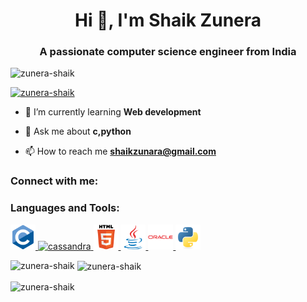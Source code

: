 
<h1 align="center">Hi 👋, I'm Shaik Zunera</h1>
<h3 align="center">A passionate computer science engineer from India</h3>

<p align="left"> <img src="https://komarev.com/ghpvc/?username=zunera-shaik&label=Profile%20views&color=0e75b6&style=flat" alt="zunera-shaik" /> </p>

<p align="left"> <a href="https://github.com/ryo-ma/github-profile-trophy"><img src="https://github-profile-trophy.vercel.app/?username=zunera-shaik" alt="zunera-shaik" /></a> </p>

- 🌱 I’m currently learning **Web development**

- 💬 Ask me about **c,python**

- 📫 How to reach me **shaikzunara@gmail.com**

<h3 align="left">Connect with me:</h3>
<p align="left">
</p>

<h3 align="left">Languages and Tools:</h3>
<p align="left"> <a href="https://www.cprogramming.com/" target="_blank" rel="noreferrer"> <img src="https://raw.githubusercontent.com/devicons/devicon/master/icons/c/c-original.svg" alt="c" width="40" height="40"/> </a> <a href="https://cassandra.apache.org/" target="_blank" rel="noreferrer"> <img src="https://www.vectorlogo.zone/logos/apache_cassandra/apache_cassandra-icon.svg" alt="cassandra" width="40" height="40"/> </a> <a href="https://www.w3.org/html/" target="_blank" rel="noreferrer"> <img src="https://raw.githubusercontent.com/devicons/devicon/master/icons/html5/html5-original-wordmark.svg" alt="html5" width="40" height="40"/> </a> <a href="https://www.java.com" target="_blank" rel="noreferrer"> <img src="https://raw.githubusercontent.com/devicons/devicon/master/icons/java/java-original.svg" alt="java" width="40" height="40"/> </a> <a href="https://www.oracle.com/" target="_blank" rel="noreferrer"> <img src="https://raw.githubusercontent.com/devicons/devicon/master/icons/oracle/oracle-original.svg" alt="oracle" width="40" height="40"/> </a> <a href="https://www.python.org" target="_blank" rel="noreferrer"> <img src="https://raw.githubusercontent.com/devicons/devicon/master/icons/python/python-original.svg" alt="python" width="40" height="40"/> </a> </p>

<p><img align="left" src="https://github-readme-stats.vercel.app/api/top-langs?username=zunera-shaik&show_icons=true&locale=en&layout=compact" alt="zunera-shaik" /></p>

<p>&nbsp;<img align="center" src="https://github-readme-stats.vercel.app/api?username=zunera-shaik&show_icons=true&locale=en" alt="zunera-shaik" /></p>

<p><img align="center" src="https://github-readme-streak-stats.herokuapp.com/?user=zunera-shaik&" alt="zunera-shaik" /></p>
